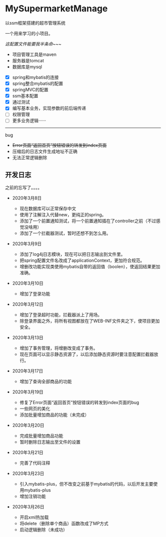 # MySupermarketManage
以ssm框架搭建的超市管理系统

一个用来学习的小项目。

*这配置文件能要我半条命~~~*

- 项目管理工具是maven
- 服务器是tomcat
- 数据库是mysql
- [x] spring和mybatis的连接
- [x] spring整合mybatis的配置
- [x] springMVC的配置
- [x] ssm基本配置
- [x] 通过测试
- [x] 编写基本业务，实现参数的前后端传递
- [ ] 权限管理
- [ ] 更多业务逻辑······

---

bug

- ~~Error页面“返回首页”按钮错误的转发到index页面~~
- 压缩后的日志文件生成地址不正确
- 无法正常逻辑删除

## 开发日志

之前的忘写了。。。。
- 2020年3月8日<br/>
  * 现在数据库可以正常保存中文
  * 使用了注解注入代替new，更纯正的spring。
  * 添加了一个前置通知测试，将一个前置通知插在了controller之前（不过感觉没啥用）
  * 添加了一个拦截器测试，暂时还想不到怎么用。

- 2020年3月9日<br/>
  * 添加了log4j日志模块，现在可以把日志输出到文件里。
  * 把spring配置文件名改成了applicationContext，更加符合规范。
  * 增删改功能实现类使用mybatis自带的返回值（boolen），使返回结果更加准确。

- 2020年3月10日
  * 增加了登录功能

- 2020年3月12日
  * 增加了登录超时功能，拦截器派上了用场。
  * 除登录界面之外，将所有视图都放在了WEB-INF文件夹之下，使项目更加安全。

- 2020年3月13日
  * 增加了事务管理，将增删改变成了事务。
  * 现在页面可以显示静态资源了，以后添加静态资源时要注意配置拦截器放行。

- 2020年3月17日
  * 增加了查询全部商品的功能

- 2020年3月19日
  * 修复了Error页面“返回首页”按钮错误的转发到index页面的bug
  * 一些网页的美化
  * 添加批量增加商品的功能（未完成）

- 2020年3月20日
  * 完成批量增加商品功能
  * 暂时删除日志输出至文件的设置

- 2020年3月21日
  * 完善了代码注释

- 2020年3月23日
  * 引入mybatis-plus，但不改变之前基于mybatis的代码，以后开发主要使用mybatis-plus
  * 增加注销功能

- 2020年3月26日
  * 开启xml热加载
  * 将delete（删除单个商品）函数改成了MP方式
  * 启动逻辑删除（未成功）